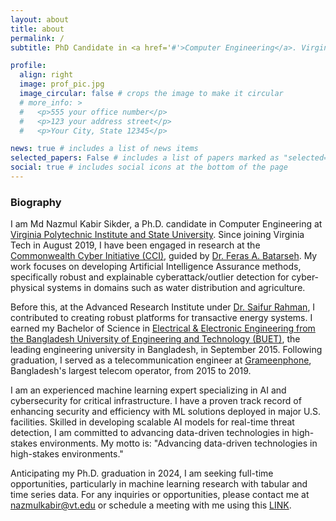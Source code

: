 ```yaml
---
layout: about
title: about
permalink: /
subtitle: PhD Candidate in <a href='#'>Computer Engineering</a>. Virginia Tech, 900 N. Glebe Rd.

profile:
  align: right
  image: prof_pic.jpg
  image_circular: false # crops the image to make it circular
  # more_info: >
  #   <p>555 your office number</p>
  #   <p>123 your address street</p>
  #   <p>Your City, State 12345</p>

news: true # includes a list of news items
selected_papers: False # includes a list of papers marked as "selected={true}"
social: true # includes social icons at the bottom of the page
---
```


<!-- Write your biography here. Tell the world about yourself. Link to your favorite [subreddit](http://reddit.com). You can put a picture in, too. The code is already in, just name your picture `prof_pic.jpg` and put it in the `img/` folder.

Put your address / P.O. box / other info right below your picture. You can also disable any of these elements by editing `profile` property of the YAML header of your `_pages/about.md`. Edit `_bibliography/papers.bib` and Jekyll will render your [publications page](/al-folio/publications/) automatically.

Link to your social media connections, too. This theme is set up to use [Font Awesome icons](https://fontawesome.com/) and [Academicons](https://jpswalsh.github.io/academicons/), like the ones below. Add your Facebook, Twitter, LinkedIn, Google Scholar, or just disable all of them. -->

### Biography

I am Md Nazmul Kabir Sikder, a Ph.D. candidate in Computer Engineering at [Virginia Polytechnic Institute and State University](https://ece.vt.edu/). Since joining Virginia Tech in August 2019, I have been engaged in research at the [Commonwealth Cyber Initiative (CCI)](https://cyberinitiative.org/), guided by [Dr. Feras A. Batarseh](https://www.bse.vt.edu/people/faculty/feras-batarseh.html). My work focuses on developing Artificial Intelligence Assurance methods, specifically robust and explainable cyberattack/outlier detection for cyber-physical systems in domains such as water distribution and agriculture.

Before this, at the Advanced Research Institute under [Dr. Saifur Rahman](https://ece.vt.edu/people/profile/rahman.html), I contributed to creating robust platforms for transactive energy systems. I earned my Bachelor of Science in [Electrical & Electronic Engineering from the Bangladesh University of Engineering and Technology (BUET)](https://eee.buet.ac.bd/), the leading engineering university in Bangladesh, in September 2015. Following graduation, I served as a telecommunication engineer at [Grameenphone](https://www.grameenphone.com/), Bangladesh's largest telecom operator, from 2015 to 2019.

I am an experienced machine learning expert specializing in AI and cybersecurity for critical infrastructure. I have a proven track record of enhancing security and efficiency with ML solutions deployed in major U.S. facilities. Skilled in developing scalable AI models for real-time threat detection, I am committed to advancing data-driven technologies in high-stakes environments. My motto is: "Advancing data-driven technologies in high-stakes environments."

Anticipating my Ph.D. graduation in 2024, I am seeking full-time opportunities, particularly in machine learning research with tabular and time series data. For any inquiries or opportunities, please contact me at [nazmulkabir@vt.edu](mailto:nazmulkabir@vt.edu) or schedule a meeting with me using this [LINK](https://calendly.com/nazmulkabir-vt/30min).
